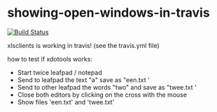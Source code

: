 # showing-open-windows-in-travis
[![Build Status](https://travis-ci.org/jorn600/showing-open-windows-in-travis.svg?branch=master)](https://travis-ci.org/jorn600/showing-open-windows-in-travis)

xlsclients is working in travis! (see the travis.yml file) 

how to test if xdotools works:

* Start twice leafpad / notepad
* Send to leafpad the text "a" save as "een.txt '
* Send to other leafpad the words "two" and save as "twee.txt '
* Close both editors by clicking on the cross with the mouse
* Show files 'een.txt' and 'twee.txt'







